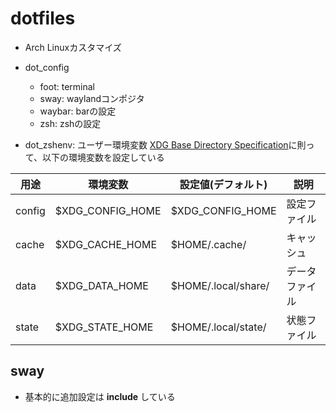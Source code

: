 # dotfiles
* Arch Linuxカスタマイズ

* dot_config
  * foot: terminal
  * sway: waylandコンポジタ
  * waybar: barの設定
  * zsh: zshの設定

* dot_zshenv: ユーザー環境変数
[XDG Base Directory Specification](https://specifications.freedesktop.org/basedir-spec/latest/)に則って、以下の環境変数を設定している

| 用途 | 環境変数 | 設定値(デフォルト) | 説明 |
| --- | --- | --- | --- |
| config | $XDG_CONFIG_HOME | $XDG_CONFIG_HOME | 設定ファイル |
| cache | $XDG_CACHE_HOME | $HOME/.cache/ | キャッシュ |
| data | $XDG_DATA_HOME | $HOME/.local/share/ | データファイル | 
| state | $XDG_STATE_HOME | $HOME/.local/state/ | 状態ファイル |

## sway
* 基本的に追加設定は **include** している

